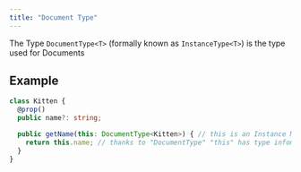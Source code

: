 ```yaml
---
title: "Document Type"
---
```


The Type `DocumentType<T>` (formally known as `InstanceType<T>`) is the type used for Documents

## Example

```ts
class Kitten {
  @prop()
  public name?: string;

  public getName(this: DocumentType<Kitten>) { // this is an Instance Method
    return this.name; // thanks to "DocumentType" "this" has type infomation
  }
}
```
